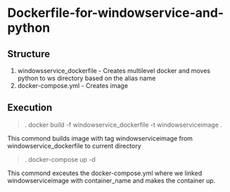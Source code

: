 # Dockerfile-for-windowservice-and-python
## Structure
  1. windowsservice_dockerfile - Creates multilevel docker and moves python to ws directory based on the alias name
  2. docker-compose.yml - Creates image

## Execution
  >. docker build -f windowservice_dockerfile -t windowserviceimage .
  
  This commond builds image with tag windowserviceimage from windowservice_dockerfile to current directory
  
  >. docker-compose up -d
  
  This commond exceutes the docker-compose.yml where we linked windowserviceimage with container_name and makes the container up.
